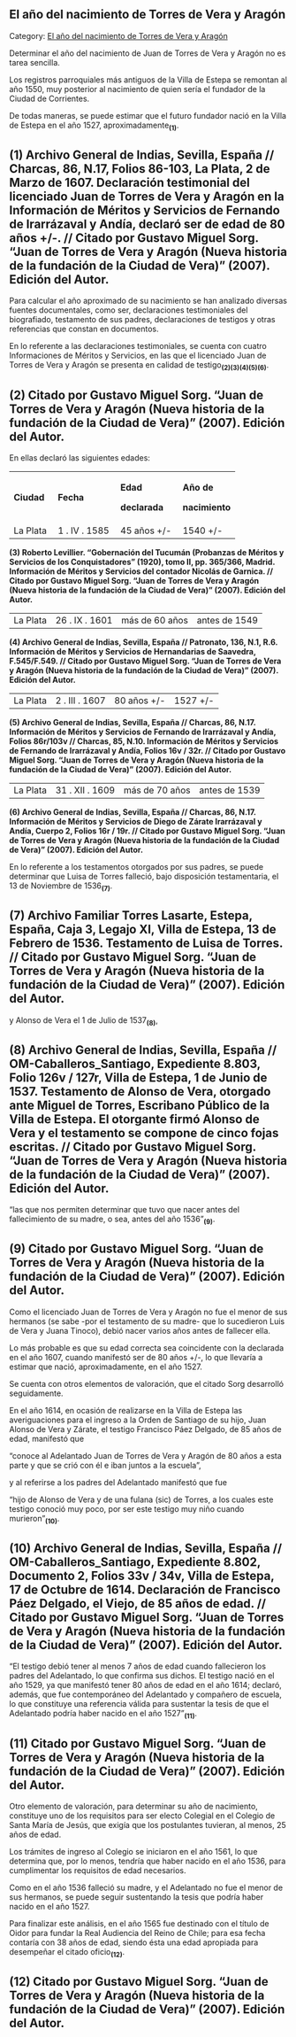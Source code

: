 ## El año del nacimiento de Torres de Vera y Aragón

Category: [El año del nacimiento de Torres de Vera y Aragón](http://descubrircorrientes.com.ar/2012/index.php/3215-historia-desde-el-origen-hasta-1814/tierra-argentina-1492-1588/origen-familiar-del-fundador-de-corrientes/el-ano-del-nacimiento-de-torres-de-vera-y-aragon)

Determinar el año del nacimiento de Juan de Torres de Vera y Aragón no es tarea sencilla.

Los registros parroquiales más antiguos de la Villa de Estepa se remontan al año 1550, muy posterior al nacimiento de quien sería el fundador de la Ciudad de Corrientes.

De todas maneras, se puede estimar que el futuro fundador nació en la Villa de Estepa en el año 1527, aproximadamente<sub><strong>(1)</strong></sub>.

## **(1)** Archivo General de Indias, Sevilla, España // Charcas, 86, N.17, Folios 86-103, La Plata, 2 de Marzo de 1607. Declaración testimonial del licenciado Juan de Torres de Vera y Aragón en la Información de Méritos y Servicios de Fernando de Irarrázaval y Andía, declaró ser de edad de 80 años +/-. // Citado por Gustavo Miguel Sorg. “Juan de Torres de Vera y Aragón (Nueva historia de la fundación de la Ciudad de Vera)” (2007). Edición del Autor.

Para calcular el año aproximado de su nacimiento se han analizado diversas fuentes documentales, como ser, declaraciones testimoniales del biografiado, testamento de sus padres, declaraciones de testigos y otras referencias que constan en documentos.

En lo referente a las declaraciones testimoniales, se cuenta con cuatro Informaciones de Méritos y Servicios, en las que el licenciado Juan de Torres de Vera y Aragón se presenta en calidad de testigo<sub><strong>(2)(3)(4)(5)(6)</strong></sub>.

## **(2)** Citado por Gustavo Miguel Sorg. “Juan de Torres de Vera y Aragón (Nueva historia de la fundación de la Ciudad de Vera)” (2007). Edición del Autor.

En ellas declaró las siguientes edades:

<table><tbody><tr><td><span><strong>Ciudad</strong></span></td><td><span><strong>Fecha</strong></span></td><td><p><span><strong>Edad</strong></span></p><p><span><span><strong><span><strong>declarada</strong></span></strong></span></span></p></td><td><p><span><strong>Año de</strong></span></p><p><span><span><strong><span><strong>nacimiento</strong></span></strong></span></span></p></td></tr><tr><td><span>La Plata</span>&nbsp;</td><td><span>1 . IV . 1585</span>&nbsp;</td><td><span>45 años +/-</span>&nbsp;</td><td><span>1540 +/-</span>&nbsp;</td></tr></tbody></table>

****(3)** Roberto Levillier. “Gobernación del Tucumán (Probanzas de Méritos y Servicios de los Conquistadores” (1920), tomo II, pp. 365/366, Madrid. Información de Méritos y Servicios del contador Nicolás de Garnica. // Citado por Gustavo Miguel Sorg. “Juan de Torres de Vera y Aragón (Nueva historia de la fundación de la Ciudad de Vera)” (2007). Edición del Autor.**

<table><tbody><tr><td><span>La Plata</span></td><td><span>26 . IX . 1601</span></td><td><span>más de 60 años</span></td><td><span>antes de 1549</span></td></tr></tbody></table>

****(4)** Archivo General de Indias, Sevilla, España // Patronato, 136, N.1, R.6. Información de Méritos y Servicios de Hernandarias de Saavedra, F.545/F.549. // Citado por Gustavo Miguel Sorg. “Juan de Torres de Vera y Aragón (Nueva historia de la fundación de la Ciudad de Vera)” (2007). Edición del Autor.**

<table><tbody><tr><td><span>La Plata</span></td><td><span>2 . III . 1607</span></td><td><span>80 años +/-</span></td><td><span>1527 +/-</span></td></tr></tbody></table>

****(5)** Archivo General de Indias, Sevilla, España // Charcas, 86, N.17. Información de Méritos y Servicios de Fernando de Irarrázaval y Andía, Folios 86r/103v // Charcas, 85, N.10. Información de Méritos y Servicios de Fernando de Irarrázaval y Andía, Folios 16v / 32r. // Citado por Gustavo Miguel Sorg. “Juan de Torres de Vera y Aragón (Nueva historia de la fundación de la Ciudad de Vera)” (2007). Edición del Autor.**

<table><tbody><tr><td><span>La Plata</span></td><td><span>31 . XII . 1609</span></td><td><span>más de 70 años</span></td><td><span>antes de 1539</span></td></tr></tbody></table>

****(6)** Archivo General de Indias, Sevilla, España // Charcas, 86, N.17. Información de Méritos y Servicios de Diego de Zárate Irarrázaval y Andía, Cuerpo 2, Folios 16r / 19r. // Citado por Gustavo Miguel Sorg. “Juan de Torres de Vera y Aragón (Nueva historia de la fundación de la Ciudad de Vera)” (2007). Edición del Autor.** 

En lo referente a los testamentos otorgados por sus padres, se puede determinar que Luisa de Torres falleció, bajo disposición testamentaria, el 13 de Noviembre de 1536<sub><strong>(7)</strong></sub>.

## **(7)** Archivo Familiar Torres Lasarte, Estepa, España, Caja 3, Legajo XI, Villa de Estepa, 13 de Febrero de 1536. Testamento de Luisa de Torres. // Citado por Gustavo Miguel Sorg. “Juan de Torres de Vera y Aragón (Nueva historia de la fundación de la Ciudad de Vera)” (2007). Edición del Autor.

y Alonso de Vera el 1 de Julio de 1537<sub><strong>(8)</strong></sub>,

## **(8)** Archivo General de Indias, Sevilla, España // OM-Caballeros\_Santiago, Expediente 8.803, Folio 126v / 127r, Villa de Estepa, 1 de Junio de 1537. Testamento de Alonso de Vera, otorgado ante Miguel de Torres, Escribano Público de la Villa de Estepa. El otorgante firmó Alonso de Vera y el testamento se compone de cinco fojas escritas. // Citado por Gustavo Miguel Sorg. “Juan de Torres de Vera y Aragón (Nueva historia de la fundación de la Ciudad de Vera)” (2007). Edición del Autor.

“las que nos permiten determinar que tuvo que nacer antes del fallecimiento de su madre, o sea, antes del año 1536”<sub><strong>(9)</strong></sub>.

## **(9)** Citado por Gustavo Miguel Sorg. “Juan de Torres de Vera y Aragón (Nueva historia de la fundación de la Ciudad de Vera)” (2007). Edición del Autor.

Como el licenciado Juan de Torres de Vera y Aragón no fue el menor de sus hermanos (se sabe -por el testamento de su madre- que lo sucedieron Luis de Vera y Juana Tinoco), debió nacer varios años antes de fallecer ella.

Lo más probable es que su edad correcta sea coincidente con la declarada en el año 1607, cuando manifestó ser de 80 años +/-, lo que llevaría a estimar que nació, aproximadamente, en el año 1527.

Se cuenta con otros elementos de valoración, que el citado Sorg desarrolló seguidamente.

En el año 1614, en ocasión de realizarse en la Villa de Estepa las averiguaciones para el ingreso a la Orden de Santiago de su hijo, Juan Alonso de Vera y Zárate, el testigo Francisco Páez Delgado, de 85 años de edad, manifestó que

“conoce al Adelantado Juan de Torres de Vera y Aragón de 80 años a esta parte y que se crió con él e iban juntos a la escuela”,

y al referirse a los padres del Adelantado manifestó que fue

“hijo de Alonso de Vera y de una fulana (sic) de Torres, a los cuales este testigo conoció muy poco, por ser este testigo muy niño cuando murieron”<sub><strong>(10)</strong></sub>.

## **(10)** Archivo General de Indias, Sevilla, España // OM-Caballeros\_Santiago, Expediente 8.802, Documento 2, Folios 33v / 34v, Villa de Estepa, 17 de Octubre de 1614. Declaración de Francisco Páez Delgado, el Viejo, de 85 años de edad. // Citado por Gustavo Miguel Sorg. “Juan de Torres de Vera y Aragón (Nueva historia de la fundación de la Ciudad de Vera)” (2007). Edición del Autor.

“El testigo debió tener al menos 7 años de edad cuando fallecieron los padres del Adelantado, lo que confirma sus dichos. El testigo nació en el año 1529, ya que manifestó tener 80 años de edad en el año 1614; declaró, además, que fue contemporáneo del Adelantado y compañero de escuela, lo que constituye una referencia válida para sustentar la tesis de que el Adelantado podría haber nacido en el año 1527”<sub><strong>(11)</strong></sub>.  

## **(11)** Citado por Gustavo Miguel Sorg. “Juan de Torres de Vera y Aragón (Nueva historia de la fundación de la Ciudad de Vera)” (2007). Edición del Autor.

Otro elemento de valoración, para determinar su año de nacimiento, constituye uno de los requisitos para ser electo Colegial en el Colegio de Santa María de Jesús, que exigía que los postulantes tuvieran, al menos, 25 años de edad.

Los trámites de ingreso al Colegio se iniciaron en el año 1561, lo que determina que, por lo menos, tendría que haber nacido en el año 1536, para cumplimentar los requisitos de edad necesarios.

Como en el año 1536 falleció su madre, y el Adelantado no fue el menor de sus hermanos, se puede seguir sustentando la tesis que podría haber nacido en el año 1527.

Para finalizar este análisis, en el año 1565 fue destinado con el título de Oidor para fundar la Real Audiencia del Reino de Chile; para esa fecha contaría con 38 años de edad, siendo ésta una edad apropiada para desempeñar el citado oficio<sub><strong>(12)</strong></sub>.  

## **(12)** Citado por Gustavo Miguel Sorg. “Juan de Torres de Vera y Aragón (Nueva historia de la fundación de la Ciudad de Vera)” (2007). Edición del Autor.